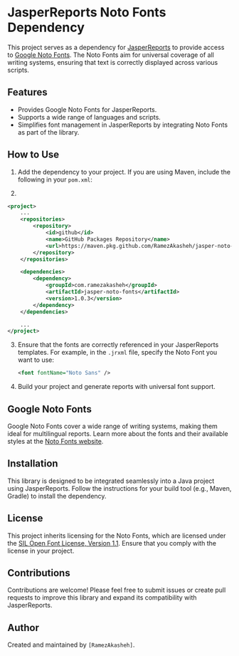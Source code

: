 # JasperReports Noto Fonts Dependency

This project serves as a dependency
for [JasperReports](https://community.jaspersoft.com/project/jasperreports-library)
to provide access to [Google Noto Fonts](https://fonts.google.com/noto). The
Noto Fonts aim for universal coverage of all writing systems, ensuring that text
is correctly displayed across various scripts.

## Features

- Provides Google Noto Fonts for JasperReports.
- Supports a wide range of languages and scripts.
- Simplifies font management in JasperReports by integrating Noto Fonts as part
  of the library.

## How to Use

1. Add the dependency to your project. If you are using Maven, include the
   following in your `pom.xml`:

2.
```xml
<project>
    ...
    <repositories>
        <repository>
            <id>github</id>
            <name>GitHub Packages Repository</name>
            <url>https://maven.pkg.github.com/RamezAkasheh/jasper-noto-fonts</url>
        </repository>
    </repositories>

    <dependencies>
        <dependency>
            <groupId>com.ramezakasheh</groupId>
            <artifactId>jasper-noto-fonts</artifactId>
            <version>1.0.3</version>
        </dependency>
    </dependencies>

    ...
</project>
```

3. Ensure that the fonts are correctly referenced in your JasperReports
   templates. For example, in the `.jrxml` file, specify the Noto Font you want
   to use:

   ```xml
   <font fontName="Noto Sans" />
   ```

4. Build your project and generate reports with universal font support.

## Google Noto Fonts

Google Noto Fonts cover a wide range of writing systems, making them ideal for
multilingual reports. Learn more about the fonts and their available styles at
the [Noto Fonts website](https://fonts.google.com/noto).

## Installation

This library is designed to be integrated seamlessly into a Java project using
JasperReports. Follow the instructions for your build tool (e.g., Maven, Gradle)
to install the dependency.

## License

This project inherits licensing for the Noto Fonts, which are licensed under
the [SIL Open Font License, Version 1.1](https://scripts.sil.org/cms/scripts/page.php?item_id=OFL_web).
Ensure that you comply with the license in your project.

## Contributions

Contributions are welcome! Please feel free to submit issues or create pull
requests to improve this library and expand its compatibility with
JasperReports.

## Author

Created and maintained by `[RamezAkasheh]`.